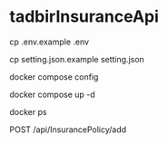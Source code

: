 # tadbirInsuranceApi

cp .env.example .env

cp setting.json.example setting.json

docker compose config

docker compose up -d 

docker ps

POST /api/InsurancePolicy/add

 
